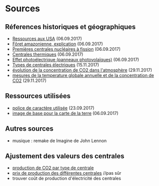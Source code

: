 # Sources

## Réferences historiques et géographiques

- [Ressources aux USA](https://fr.wikipedia.org/wiki/%C3%89tats-Unis#Situation_g.C3.A9n.C3.A9rale) (06.09.2017)
- [Fôret amazonienne, explication](https://www.notre-planete.info/actualites/actu_891_causes_solutions_deforestation.php) (06.09.2017)
- [Premières centrales nucléaires à fission](https://fr.wikipedia.org/wiki/Centrale_nucl%C3%A9aire#Ann.C3.A9es_1950_:_premi.C3.A8res_centrales) (06.09.2017)
- [Centrales thermiques](https://fr.wikipedia.org/wiki/Centrale_thermique#Centrales_.C3.A0_turbines_.C3.A0_combustion) (06.09.2017)
- [Effet photoélectrique (panneaux photovolaïques)](https://fr.wikipedia.org/wiki/Effet_photo%C3%A9lectrique#Histoire) (06.09.2017)
- [Types de centrales électriques](https://fr.wikipedia.org/wiki/Centrale_%C3%A9lectrique#Types_de_production_d.E2.80.99.C3.A9lectricit.C3.A9) (15.11.2017)
- [évolution de la concentration de CO2 dans l'atmosphère](https://en.wikipedia.org/wiki/Carbon_dioxide_in_Earth%27s_atmosphere) (29.11.2017)
- [mesures de la temperature globale annuelle et de la concentration de CO2](https://climate.nasa.gov/vital-signs) (29.11.2017)


## Ressources utilisées

- [police de caractère utilisée](https://www.searchfreefonts.com/font/advancedpixel-7.htm) (23.09.2017)
- [image de base pour la carte de la terre](https://minecraftworld.files.wordpress.com/2011/05/earth_flat_map.jpg) (06.09.2017)

## Autres sources

- musique : remake de Imagine de John Lennon


## Ajustement des valeurs des centrales
- [production de CO2 par type de centrale](https://en.wikipedia.org/wiki/Life-cycle_greenhouse-gas_emissions_of_energy_sources#2014_IPCC,_Global_warming_potential_of_selected_electricity_sources)
- [prix de production des différentes centrales](https://www.iea.org/Textbase/npsum/ElecCost2015SUM.pdf) //pas sûr
- trouver coût de production d'électricité des centrales
